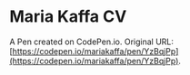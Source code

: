 # Maria Kaffa CV

A Pen created on CodePen.io. Original URL: [https://codepen.io/mariakaffa/pen/YzBqjPp](https://codepen.io/mariakaffa/pen/YzBqjPp).

